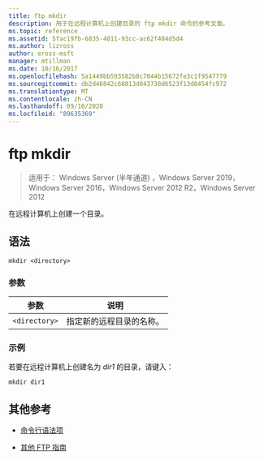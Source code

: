 ```yaml
---
title: ftp mkdir
description: 用于在远程计算机上创建目录的 ftp mkdir 命令的参考文章。
ms.topic: reference
ms.assetid: 5fac19fb-6835-4011-93cc-ac62f484d5d4
ms.author: lizross
author: eross-msft
manager: mtillman
ms.date: 10/16/2017
ms.openlocfilehash: 5a1449bb593582b8c7044b15672fe3c1f9547779
ms.sourcegitcommit: db2d46842c68813d043738d6523f13d8454fc972
ms.translationtype: MT
ms.contentlocale: zh-CN
ms.lasthandoff: 09/10/2020
ms.locfileid: "89635369"
---
```

# <a name="ftp-mkdir"></a>ftp mkdir

> 适用于： Windows Server (半年通道) ，Windows Server 2019，Windows Server 2016，Windows Server 2012 R2，Windows Server 2012

在远程计算机上创建一个目录。

## <a name="syntax"></a>语法

```
mkdir <directory>
```

### <a name="parameters"></a>参数

| 参数 | 说明 |
| --------- | ----------- |
| `<directory>` | 指定新的远程目录的名称。 |

### <a name="examples"></a>示例

若要在远程计算机上创建名为 *dir1* 的目录，请键入：

```
mkdir dir1
```

## <a name="additional-references"></a>其他参考

- [命令行语法项](command-line-syntax-key.md)

- [其他 FTP 指南](/previous-versions/orphan-topics/ws.10/cc756013(v=ws.10))
